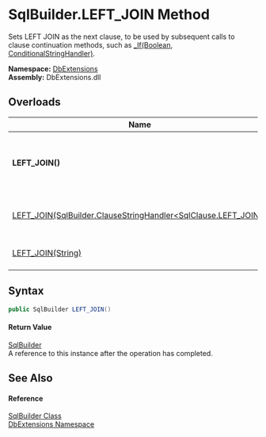 SqlBuilder.LEFT_JOIN Method
===========================
Sets LEFT JOIN as the next clause, to be used by subsequent calls to clause continuation methods, such as [_If(Boolean, ConditionalStringHandler)][1].
  
**Namespace:** [DbExtensions][2]  
**Assembly:** DbExtensions.dll

Overloads
---------

| Name                                                                   | Description                                                                                                                                            |
| ---------------------------------------------------------------------- | ------------------------------------------------------------------------------------------------------------------------------------------------------ |
| **LEFT_JOIN()**                                                        | Sets LEFT JOIN as the next clause, to be used by subsequent calls to clause continuation methods, such as [_If(Boolean, ConditionalStringHandler)][1]. |
| [LEFT_JOIN(SqlBuilder.ClauseStringHandler&lt;SqlClause.LEFT_JOIN>)][3] | Appends the LEFT JOIN clause using the provided interpolated string *handler*.                                                                         |
| [LEFT_JOIN(String)][4]                                                 | Appends the LEFT JOIN clause using the provided *text*.                                                                                                |


Syntax
------

```csharp
public SqlBuilder LEFT_JOIN()
```

#### Return Value
[SqlBuilder][5]  
A reference to this instance after the operation has completed.

See Also
--------

#### Reference
[SqlBuilder Class][5]  
[DbExtensions Namespace][2]  

[1]: _If.md
[2]: ../README.md
[3]: LEFT_JOIN_1.md
[4]: LEFT_JOIN_2.md
[5]: README.md